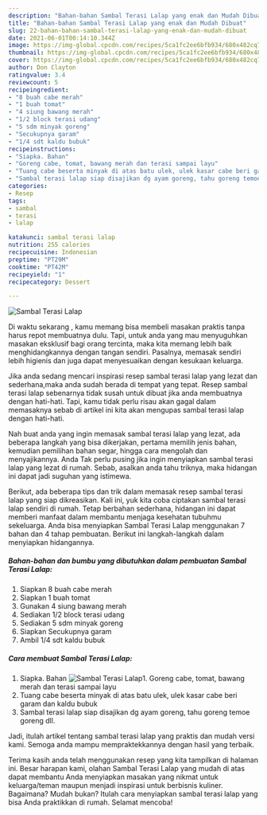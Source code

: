 ```yaml
---
description: "Bahan-bahan Sambal Terasi Lalap yang enak dan Mudah Dibuat"
title: "Bahan-bahan Sambal Terasi Lalap yang enak dan Mudah Dibuat"
slug: 22-bahan-bahan-sambal-terasi-lalap-yang-enak-dan-mudah-dibuat
date: 2021-06-01T00:14:10.344Z
image: https://img-global.cpcdn.com/recipes/5ca1fc2ee6bfb934/680x482cq70/sambal-terasi-lalap-foto-resep-utama.jpg
thumbnail: https://img-global.cpcdn.com/recipes/5ca1fc2ee6bfb934/680x482cq70/sambal-terasi-lalap-foto-resep-utama.jpg
cover: https://img-global.cpcdn.com/recipes/5ca1fc2ee6bfb934/680x482cq70/sambal-terasi-lalap-foto-resep-utama.jpg
author: Don Clayton
ratingvalue: 3.4
reviewcount: 5
recipeingredient:
- "8 buah cabe merah"
- "1 buah tomat"
- "4 siung bawang merah"
- "1/2 block terasi udang"
- "5 sdm minyak goreng"
- "Secukupnya garam"
- "1/4 sdt kaldu bubuk"
recipeinstructions:
- "Siapka. Bahan"
- "Goreng cabe, tomat, bawang merah dan terasi sampai layu"
- "Tuang cabe beserta minyak di atas batu ulek, ulek kasar cabe beri garam dan kaldu bubuk"
- "Sambal terasi lalap siap disajikan dg ayam goreng, tahu goreng temoe goreng dll."
categories:
- Resep
tags:
- sambal
- terasi
- lalap

katakunci: sambal terasi lalap 
nutrition: 255 calories
recipecuisine: Indonesian
preptime: "PT29M"
cooktime: "PT42M"
recipeyield: "1"
recipecategory: Dessert

---
```



![Sambal Terasi Lalap](https://img-global.cpcdn.com/recipes/5ca1fc2ee6bfb934/680x482cq70/sambal-terasi-lalap-foto-resep-utama.jpg)

Di waktu  sekarang , kamu memang bisa membeli masakan praktis tanpa harus repot membuatnya dulu. Tapi, untuk anda yang mau menyuguhkan masakan eksklusif bagi orang tercinta, maka kita memang lebih baik menghidangkannya dengan tangan sendiri. Pasalnya, memasak sendiri lebih higienis dan juga dapat menyesuaikan dengan kesukaan keluarga.

Jika anda sedang mencari inspirasi resep sambal terasi lalap yang lezat dan sederhana,maka anda sudah berada di tempat yang tepat. Resep sambal terasi lalap  sebenarnya tidak susah untuk dibuat jika anda membuatnya dengan hati-hati. Tapi, kamu tidak perlu risau akan gagal dalam memasaknya 
sebab di artikel ini kita akan mengupas sambal terasi lalap dengan hati-hati.  



Nah buat anda yang ingin memasak sambal terasi lalap yang lezat, ada beberapa langkah yang bisa dikerjakan, pertama memilih jenis bahan, kemudian pemilihan bahan segar, hingga cara mengolah dan menyajikannya. Anda Tak perlu pusing jika ingin menyiapkan sambal terasi lalap yang lezat di rumah. Sebab, asalkan anda  tahu triknya, maka hidangan ini dapat jadi suguhan yang istimewa.

Berikut, ada beberapa tips dan trik dalam memasak resep sambal terasi lalap yang siap dikreasikan. Kali ini, yuk kita coba ciptakan sambal terasi lalap sendiri di rumah. Tetap berbahan sederhana, hidangan ini dapat memberi manfaat dalam membantu menjaga kesehatan tubuhmu sekeluarga. Anda bisa menyiapkan Sambal Terasi Lalap menggunakan 7 bahan dan 4 tahap pembuatan. Berikut ini langkah-langkah dalam menyiapkan hidangannya.

<!--inarticleads1-->

##### Bahan-bahan dan bumbu yang dibutuhkan dalam pembuatan Sambal Terasi Lalap:

1. Siapkan 8 buah cabe merah
1. Siapkan 1 buah tomat
1. Gunakan 4 siung bawang merah
1. Sediakan 1/2 block terasi udang
1. Sediakan 5 sdm minyak goreng
1. Siapkan Secukupnya garam
1. Ambil 1/4 sdt kaldu bubuk




<!--inarticleads2-->

##### Cara membuat Sambal Terasi Lalap:

1. Siapka. Bahan
<img src="https://img-global.cpcdn.com/steps/d54b9e7a149eda8c/160x128cq70/sambal-terasi-lalap-langkah-memasak-1-foto.jpg" alt="Sambal Terasi Lalap">1. Goreng cabe, tomat, bawang merah dan terasi sampai layu
1. Tuang cabe beserta minyak di atas batu ulek, ulek kasar cabe beri garam dan kaldu bubuk
1. Sambal terasi lalap siap disajikan dg ayam goreng, tahu goreng temoe goreng dll.




Jadi, itulah artikel tentang  sambal terasi lalap  yang praktis dan mudah versi kami. Semoga anda mampu mempraktekkannya dengan hasil yang terbaik. 

Terima kasih anda telah menggunakan resep yang kita tampilkan di halaman ini. Besar harapan kami, olahan  Sambal Terasi Lalap yang mudah di atas dapat membantu Anda menyiapkan masakan yang nikmat untuk keluarga/teman maupun menjadi inspirasi untuk berbisnis kuliner. Bagaimana? Mudah bukan? Itulah cara menyiapkan sambal terasi lalap yang bisa Anda praktikkan di rumah. Selamat mencoba!

